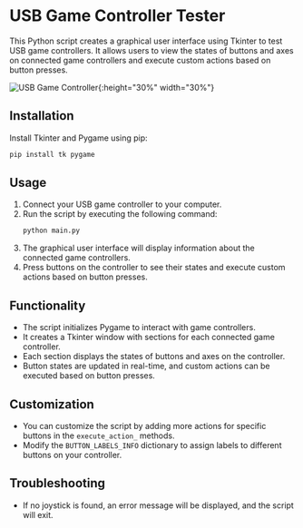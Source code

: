 # USB Game Controller Tester

This Python script creates a graphical user interface using Tkinter to test USB game controllers. It allows users to view the states of buttons and axes on connected game controllers and execute custom actions based on button presses.

![USB Game Controller](https://www.waveshare.com/w/upload/2/23/JetRacer_AI_Kit_Manual_4-3.png){:height="30%" width="30%"}

## Installation

Install Tkinter and Pygame using pip:

```bash
pip install tk pygame
```

## Usage

1. Connect your USB game controller to your computer.
2. Run the script by executing the following command:
   ```bash
   python main.py
   ```
3. The graphical user interface will display information about the connected game controllers.
4. Press buttons on the controller to see their states and execute custom actions based on button presses.

## Functionality

- The script initializes Pygame to interact with game controllers.
- It creates a Tkinter window with sections for each connected game controller.
- Each section displays the states of buttons and axes on the controller.
- Button states are updated in real-time, and custom actions can be executed based on button presses.

## Customization

- You can customize the script by adding more actions for specific buttons in the `execute_action_` methods.
- Modify the `BUTTON_LABELS_INFO` dictionary to assign labels to different buttons on your controller.

## Troubleshooting

- If no joystick is found, an error message will be displayed, and the script will exit.
